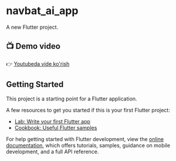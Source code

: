 # navbat_ai_app

A new Flutter project.
## 📺 Demo video

👉 [Youtubeda vide ko'rish](https://youtu.be/CbTpBCODqr8?si=Z0xI2cHWCmzFboMn)


## Getting Started

This project is a starting point for a Flutter application.

A few resources to get you started if this is your first Flutter project:

- [Lab: Write your first Flutter app](https://docs.flutter.dev/get-started/codelab)
- [Cookbook: Useful Flutter samples](https://docs.flutter.dev/cookbook)

For help getting started with Flutter development, view the
[online documentation](https://docs.flutter.dev/), which offers tutorials,
samples, guidance on mobile development, and a full API reference.
